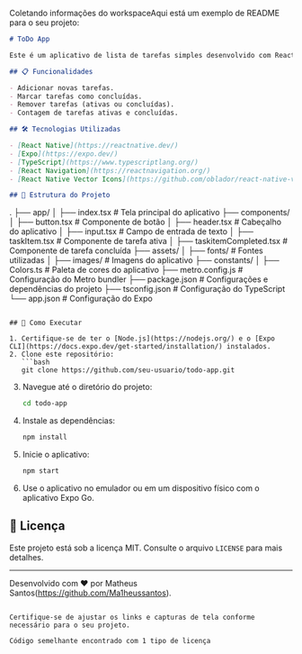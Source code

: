 Coletando informações do workspaceAqui está um exemplo de README para o seu projeto:

```markdown
# ToDo App

Este é um aplicativo de lista de tarefas simples desenvolvido com React Native e Expo. Ele permite que os usuários adicionem, completem e removam tarefas de forma intuitiva.

## 📋 Funcionalidades

- Adicionar novas tarefas.
- Marcar tarefas como concluídas.
- Remover tarefas (ativas ou concluídas).
- Contagem de tarefas ativas e concluídas.

## 🛠️ Tecnologias Utilizadas

- [React Native](https://reactnative.dev/)
- [Expo](https://expo.dev/)
- [TypeScript](https://www.typescriptlang.org/)
- [React Navigation](https://reactnavigation.org/)
- [React Native Vector Icons](https://github.com/oblador/react-native-vector-icons)

## 📂 Estrutura do Projeto
```

.
├── app/
│ ├── index.tsx # Tela principal do aplicativo
├── components/
│ ├── button.tsx # Componente de botão
│ ├── header.tsx # Cabeçalho do aplicativo
│ ├── input.tsx # Campo de entrada de texto
│ ├── taskItem.tsx # Componente de tarefa ativa
│ ├── taskitemCompleted.tsx # Componente de tarefa concluída
├── assets/
│ ├── fonts/ # Fontes utilizadas
│ ├── images/ # Imagens do aplicativo
├── constants/
│ ├── Colors.ts # Paleta de cores do aplicativo
├── metro.config.js # Configuração do Metro bundler
├── package.json # Configurações e dependências do projeto
├── tsconfig.json # Configuração do TypeScript
└── app.json # Configuração do Expo

````

## 🚀 Como Executar

1. Certifique-se de ter o [Node.js](https://nodejs.org/) e o [Expo CLI](https://docs.expo.dev/get-started/installation/) instalados.
2. Clone este repositório:
   ```bash
   git clone https://github.com/seu-usuario/todo-app.git
````

3. Navegue até o diretório do projeto:
   ```bash
   cd todo-app
   ```
4. Instale as dependências:
   ```bash
   npm install
   ```
5. Inicie o aplicativo:
   ```bash
   npm start
   ```
6. Use o aplicativo no emulador ou em um dispositivo físico com o aplicativo Expo Go.

## 📄 Licença

Este projeto está sob a licença MIT. Consulte o arquivo `LICENSE` para mais detalhes.

---

Desenvolvido com ❤️ por Matheus Santos(https://github.com/Ma1heussantos).

```

Certifique-se de ajustar os links e capturas de tela conforme necessário para o seu projeto.

Código semelhante encontrado com 1 tipo de licença
```
